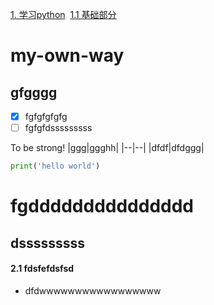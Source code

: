 [1. 学习python](#1)
&nbsp;[1.1 基础部分](#1.1)
# my-own-way
## gfgggg
- [x] fgfgfgfgfg
- [ ] fgfgfdsssssssss

To be strong!
|ggg|ggghh|
|--|--|
|dfdf|dfdggg|


``` python
print('hello world')
```


fgddddddddddddddd
========================
dsssssssss
--------------------
#### 2.1 fdsfefdsfsd

- dfdwwwwwwwwwwwwwwwww
